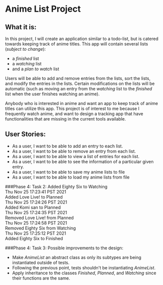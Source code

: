 # Anime List Project

## What it is:

In this project, I will create an application similar to a todo-list, but is catered towards keeping track of
anime titles. This app will contain several lists (*subject to change*):
- a *finished* list
- a *watching* list
- and a *plan to watch* list

Users will be able to add and remove entries from the lists, sort the lists, and modify the entries in the lists. Certain 
modifications on the lists will be automatic (such as moving an entry from the *watching* list to the *finished* list 
when the user finishes watching an anime).

Anybody who is interested in anime and want an app to keep track of anime titles can utilize this app. This project is
of interest to me because I frequently watch anime, and want to design a tracking app that have functionalities that
are missing in the current tools available. 

## User Stories:
- As a user, I want to be able to add an entry to each list.
- As a user, I want to be able to remove an entry from each list.
- As a user, I want to be able to view a list of entries for each list.
- As a user, I want to be able to see the information of a particular given entry.
- As a user, I want to be able to save my anime lists to file
- As a user, I want to be able to load my anime lists from file

###Phase 4: Task 2:
Added Eighty Six to Watching\
Thu Nov 25 17:23:41 PST 2021\
Added Love Live! to Planned\
Thu Nov 25 17:24:26 PST 2021\
Added Komi san to Planned\
Thu Nov 25 17:24:35 PST 2021\
Removed Love Live! from Planned\
Thu Nov 25 17:24:58 PST 2021\
Removed Eighty Six from Watching\
Thu Nov 25 17:25:12 PST 2021\
Added Eighty Six to Finished

###Phase 4: Task 3:
Possible improvements to the design:
- Make *AnimeList* an abstract class as only its subtypes are being instantiated outside of tests.
- Following the previous point, tests shouldn't be instantiating *AnimeList*.
- Apply inheritance to the classes *Finished*, *Planned*, and *Watching* since their functions are the same.